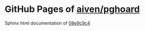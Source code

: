 GitHub Pages of [aiven/pghoard](https://github.com/aiven/pghoard.git)
===
Sphinx html documentation of [08e9c9c4](https://github.com/aiven/pghoard/tree/08e9c9c4c5c7328614a644dcf0c28cd62097fba4)
